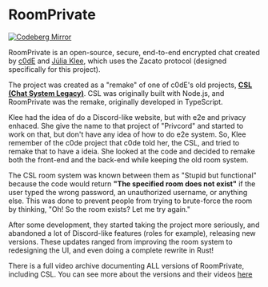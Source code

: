 # RoomPrivate

[![Codeberg Mirror](https://img.shields.io/static/v1?style=for-the-badge&label=Codeberg%20Mirror&message=codeberg.org/urwq/RoomPrivate)](https://codeberg.org/urwq/RoomPrivate/)

RoomPrivate is an open-source, secure, end-to-end encrypted chat created by [c0dE](https://c0de.wtf/) and [Júlia Klee](https://juliaklee.wtf/), which uses the Zacato protocol (designed specifically for this project).

The project was created as a "remake" of one of c0dE's old projects, **[CSL (Chat System Legacy)](https://github.com/C0dezin/chatsystemlegacy)**. CSL was originally built with Node.js, and RoomPrivate was the remake, originally developed in TypeScript.

Klee had the idea of do a Discord-like website, but with e2e and privacy enhaced. She give the name to that project of "Privcord" and started to work on that, but don't have any idea of how to do e2e system. So, Klee remember of the c0de project that c0de told her, the CSL, and tried to remake that to have a ideia. She looked at the code and decided to remake both the front-end and the back-end while keeping the old room system.

The CSL room system was known between them as "Stupid but functional" because the code would return **"The specified room does not exist"** if the user typed the wrong password, an unauthorized username, or anything else. This was done to prevent people from trying to brute-force the room by thinking, "Oh! So the room exists? Let me try again."

After some development, they started taking the project more seriously, and abandoned a lot of Discord-like features (roles for example), releasing new versions. These updates ranged from improving the room system to redesigning the UI, and even doing a complete rewrite in Rust!

There is a full video archive documenting ALL versions of RoomPrivate, including CSL. You can see more about the versions and their videos [here](https://github.com/roomprivate/room/blob/main/docs/versions.md)
